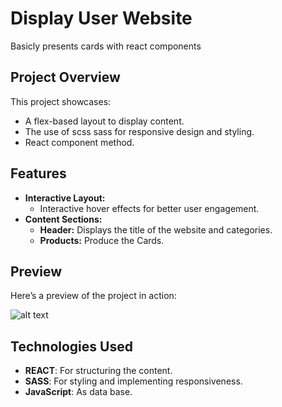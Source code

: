 # Display User Website

Basicly presents cards with react components

## Project Overview

This project showcases:

- A flex-based layout to display content.
- The use of scss sass for responsive design and styling.
- React component method.

## Features

- **Interactive Layout:**
  - Interactive hover effects for better user engagement.
- **Content Sections:**
  - **Header:** Displays the title of the website and categories.
  - **Products:** Produce the Cards.

## Preview

Here’s a preview of the project in action:

![alt text](REC-20250507151432-ezgif.com-video-to-gif-converter.gif)

## Technologies Used

- **REACT**: For structuring the content.
- **SASS**: For styling and implementing responsiveness.
- **JavaScript**: As data base.
